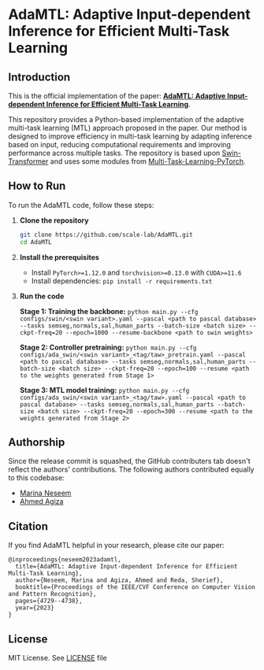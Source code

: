 # AdaMTL: Adaptive Input-dependent Inference for Efficient Multi-Task Learning

## Introduction

This is the official implementation of the paper: **[AdaMTL: Adaptive Input-dependent Inference for Efficient Multi-Task Learning](https://arxiv.org/abs/2304.08594)**. 

This repository provides a Python-based implementation of the adaptive multi-task learning (MTL) approach proposed in the paper.  Our method is designed to improve efficiency in multi-task learning by adapting inference based on input, reducing computational requirements and improving performance across multiple tasks. The repository is based upon [Swin-Transformer](https://github.com/microsoft/Swin-Transformer) and uses some modules from [Multi-Task-Learning-PyTorch](https://github.com/SimonVandenhende/Multi-Task-Learning-PyTorch).


## How to Run

To run the AdaMTL code, follow these steps:

1. **Clone the repository**

    ```bash
    git clone https://github.com/scale-lab/AdaMTL.git
    cd AdaMTL
    ```

2. **Install the prerequisites**
    - Install `PyTorch>=1.12.0` and `torchvision>=0.13.0` with `CUDA>=11.6`
    - Install dependencies: `pip install -r requirements.txt`

3. **Run the code**

    **Stage 1: Training the backbone:**
        ```
        python main.py --cfg configs/swin/<swin variant>.yaml --pascal <path to pascal database> --tasks semseg,normals,sal,human_parts --batch-size <batch size> --ckpt-freq=20 --epoch=1000 --resume-backbone <path to swin weights>
        ```
    
    **Stage 2: Controller pretraining:**
        ```
        python main.py --cfg configs/ada_swin/<swin variant>_<tag/taw>_pretrain.yaml --pascal <path to pascal database> --tasks semseg,normals,sal,human_parts --batch-size <batch size> --ckpt-freq=20 --epoch=100 --resume <path to the weights generated from Stage 1>
        ```
        
    **Stage 3: MTL model training:**
        ```
        python main.py --cfg configs/ada_swin/<swin variant>_<tag/taw>.yaml --pascal <path to pascal database> --tasks semseg,normals,sal,human_parts --batch-size <batch size> --ckpt-freq=20 --epoch=300 --resume <path to the weights generated from Stage 2>
        ```
  
## Authorship
Since the release commit is squashed, the GitHub contributers tab doesn't reflect the authors' contributions. The following authors contributed equally to this codebase:
- [Marina Neseem](https://github.com/marina-neseem)
- [Ahmed Agiza](https://github.com/ahmed-agiza)

## Citation
If you find AdaMTL helpful in your research, please cite our paper:
```
@inproceedings{neseem2023adamtl,
  title={AdaMTL: Adaptive Input-dependent Inference for Efficient Multi-Task Learning},
  author={Neseem, Marina and Agiza, Ahmed and Reda, Sherief},
  booktitle={Proceedings of the IEEE/CVF Conference on Computer Vision and Pattern Recognition},
  pages={4729--4738},
  year={2023}
}
```

## License
MIT License. See [LICENSE](LICENSE) file
